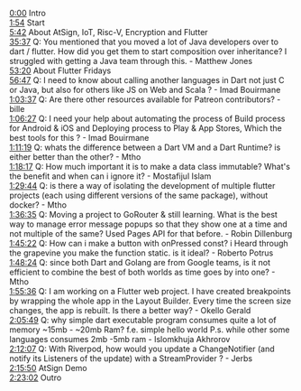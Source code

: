 [0:00](https://www.youtube.com/watch?v=R9lVfygX44g&t=0m00s) Intro  
[1:54](https://www.youtube.com/watch?v=R9lVfygX44g&t=1m54s) Start  
[5:42](https://www.youtube.com/watch?v=R9lVfygX44g&t=5m42s) About AtSign, IoT, Risc-V, Encryption and Flutter  
[35:37](https://www.youtube.com/watch?v=R9lVfygX44g&t=35m37s) Q: You mentioned that you moved a lot of Java developers over to dart / flutter. How did you get them to start composition over inheritance? I struggled with getting a Java team through this. - Matthew Jones  
[53:20](https://www.youtube.com/watch?v=R9lVfygX44g&t=53m20s) About Flutter Fridays  
[56:47](https://www.youtube.com/watch?v=R9lVfygX44g&t=56m47s) Q: I need to know about calling another languages in Dart not just C or Java, but also for others like JS on Web and Scala ? - Imad Bouirmane  
[1:03:37](https://www.youtube.com/watch?v=R9lVfygX44g&t=1h03m37s) Q: Are there other resources available for Patreon contributors? - bille  
[1:06:27](https://www.youtube.com/watch?v=R9lVfygX44g&t=1h06m27s) Q: I need your help about automating the process of Build process for Android & iOS and Deploying process to Play & App Stores, Which the best tools for this ? - Imad Bouirmane  
[1:11:19](https://www.youtube.com/watch?v=R9lVfygX44g&t=1h11m19s) Q: whats the difference between a Dart VM and a Dart Runtime? is either better than the other? - Mtho  
[1:18:17](https://www.youtube.com/watch?v=R9lVfygX44g&t=1h18m17s) Q: How much important it is to make a data class immutable? What's the benefit and when can i ignore it? - Mostafijul Islam  
[1:29:44](https://www.youtube.com/watch?v=R9lVfygX44g&t=1h29m44s) Q: is there a way of isolating the development of multiple flutter projects (each using different versions of the same package), without docker? - Mtho  
[1:36:35](https://www.youtube.com/watch?v=R9lVfygX44g&t=1h36m35s) Q: Moving a project to GoRouter & still learning. What is the best way to manage error message popups so that they show one at a time and not multiple of the same? Used Pages API for that before. - Robin Dillenburg  
[1:45:22](https://www.youtube.com/watch?v=R9lVfygX44g&t=1h45m22s) Q: How can i make a button with onPressed const? i Heard through the grapevine you make the function static. is it ideal? - Roberto Potrus  
[1:48:24](https://www.youtube.com/watch?v=R9lVfygX44g&t=1h48m24s) Q: since both Dart and Golang are from Google teams, is it not efficient to combine the best of both worlds as time goes by into one? - Mtho  
[1:55:36](https://www.youtube.com/watch?v=R9lVfygX44g&t=1h55m36s) Q: I am working on a Flutter web project. I have created breakpoints by wrapping the whole app in the Layout Builder. Every time the screen size changes, the app is rebuilt. Is there a better way? - Okello Gerald  
[2:05:49](https://www.youtube.com/watch?v=R9lVfygX44g&t=2h05m49s) Q: why simple dart executable program consumes quite a lot of memory ~15mb - ~20mb Ram? f.e. simple hello world P.s. while other some languages consumes 2mb -5mb ram - Islomkhuja Akhrorov  
[2:12:07](https://www.youtube.com/watch?v=R9lVfygX44g&t=2h12m07s) Q: With Riverpod, how would you update a ChangeNotifier (and notify its Listeners of the update) with a StreamProvider ? - Jerbs  
[2:15:50](https://www.youtube.com/watch?v=R9lVfygX44g&t=2h15m50s) AtSign Demo  
[2:23:02](https://www.youtube.com/watch?v=R9lVfygX44g&t=2h23m02s) Outro  
